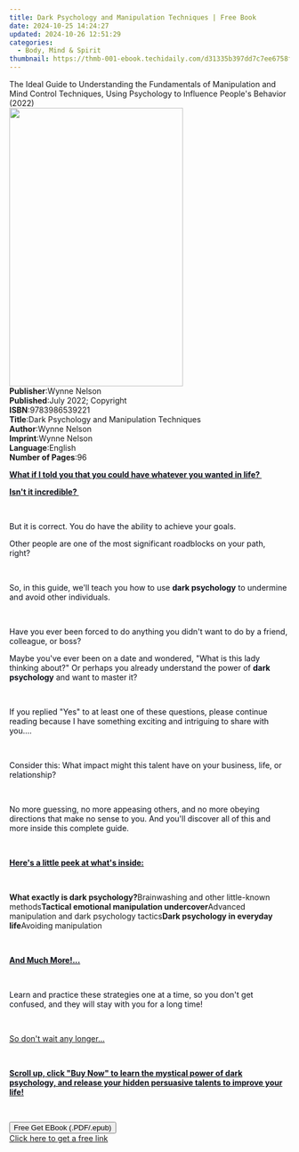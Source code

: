 ```yaml
---
title: Dark Psychology and Manipulation Techniques | Free Book
date: 2024-10-25 14:24:27
updated: 2024-10-26 12:51:29
categories:
  - Body, Mind & Spirit
thumbnail: https://thmb-001-ebook.techidaily.com/d31335b397dd7c7ee6758fc195a194d3b485ca1f64d1fe98188826c413b678ca.jpg
---
```

<main id="book-container">
  <div class="flex flex-col">
    <div class="book-brief flex-1 py-6 px-4 sm:p-6 md:py-10 md:px-8">
      <!-- brief-->
      <div class="book-brief-main">
        The Ideal Guide to Understanding the Fundamentals of Manipulation and
        Mind Control Techniques, Using Psychology to Influence People's Behavior
        (2022)
      </div>
    </div>
    <div
      class="book-meta-info flex-1 grid gap-4 col-start-1 col-end-3 row-start-1 sm:mb-6 sm:grid-cols-4 lg:gap-6 lg:col-start-2 lg:row-end-6 lg:row-span-6 lg:mb-0"
    >
      <div
        class="book-meta-info-left place-content-center mt-4 p-4 text-sm leading-6 col-start-2 col-span-2 dark:text-slate-400"
      >
        <img
          class="w-full h-500 object-cover rounded-lg sm:h-255 sm:col-span-2 lg:col-span-full"
          src="https://img-001-ebook.techidaily.com/e23b60189a8a7f37871adeb3025efe50695f3c9751f88c167269a05885590e09.jpg"
          alt=""
          width="312"
          height="500"
        />
      </div>
      <div
        class="book-meta-info-right mt-2 col-start-1 row-start-2 col-span-3 self-center"
      >
        <!-- meta data  -->
        <div class="flex flex-col px-4 md:px-8">
          <div class="flex-1">
            <strong>Publisher</strong>:<span class="px-2">Wynne Nelson</span>
          </div>
          <div class="flex-1">
            <strong>Published</strong>:<span class="px-2"
              >July 2022; Copyright</span
            >
          </div>
          <div class="flex-1">
            <strong>ISBN</strong>:<span class="px-2">9783986539221</span>
          </div>
          <div class="flex-1">
            <strong>Title</strong>:<span class="px-2"
              >Dark Psychology and Manipulation Techniques</span
            >
          </div>
          <div class="flex-1">
            <strong>Author</strong>:<span class="px-2">Wynne Nelson</span>
          </div>
          <div class="flex-1">
            <strong>Imprint</strong>:<span class="px-2">Wynne Nelson</span>
          </div>
          <div class="flex-1">
            <strong>Language</strong>:<span class="px-2">English</span>
          </div>
          <div class="flex-1">
            <strong>Number of Pages</strong>:<span class="px-2">96</span>
          </div>
        </div>
      </div>
    </div>
    <div class="book-description flex-1 py-6 px-4 sm:p-6 md:py-10 md:px-8">
      <div class="book-description-main">
        <div accordion-content="" id="description">
          <p>
            <strong style="color: rgb(14, 16, 26)"
              ><u
                >What if I told you that you could have whatever you wanted in
                life?&nbsp;</u
              ></strong
            >
          </p>
          <p>
            <strong style="color: rgb(14, 16, 26)"
              ><u>Isn't it incredible?&nbsp;</u></strong
            >
          </p>
          <p><span style="color: rgb(14, 16, 26)">&nbsp;</span></p>
          <p>
            <span style="color: rgb(14, 16, 26)"
              >But it is correct. You do have the ability to achieve your
              goals.&nbsp;</span
            >
          </p>
          <p>
            <span style="color: rgb(14, 16, 26)"
              >Other people are one of the most significant roadblocks on your
              path, right?&nbsp;</span
            >
          </p>
          <p><span style="color: rgb(14, 16, 26)">&nbsp;</span></p>
          <p>
            <span style="color: rgb(14, 16, 26)"
              >So, in this guide, we'll teach you how to use&nbsp;</span
            ><strong style="color: rgb(14, 16, 26)">dark psychology</strong
            ><span style="color: rgb(14, 16, 26)"
              >&nbsp;to undermine and avoid other individuals.</span
            >
          </p>
          <p><span style="color: rgb(14, 16, 26)">&nbsp;</span></p>
          <p>
            <span style="color: rgb(14, 16, 26)"
              >Have you ever been forced to do anything you didn't want to do by
              a friend, colleague, or boss?&nbsp;</span
            >
          </p>
          <p>
            <span style="color: rgb(14, 16, 26)"
              >Maybe you've ever been on a date and wondered, "What is this lady
              thinking about?" Or perhaps you already understand the power
              of&nbsp;</span
            ><strong style="color: rgb(14, 16, 26)">dark psychology</strong
            ><span style="color: rgb(14, 16, 26)"
              >&nbsp;and want to master it?</span
            >
          </p>
          <p><span style="color: rgb(14, 16, 26)">&nbsp;</span></p>
          <p>
            <span style="color: rgb(14, 16, 26)"
              >If you replied "Yes" to at least one of these questions, please
              continue reading because I have something exciting and intriguing
              to share with you....</span
            >
          </p>
          <p><span style="color: rgb(14, 16, 26)">&nbsp;</span></p>
          <p>
            <span style="color: rgb(14, 16, 26)"
              >Consider this: What impact might this talent have on your
              business, life, or relationship?</span
            >
          </p>
          <p><span style="color: rgb(14, 16, 26)">&nbsp;</span></p>
          <p>
            <span style="color: rgb(14, 16, 26)"
              >No more guessing, no more appeasing others, and no more obeying
              directions that make no sense to you. And you'll discover all of
              this and more inside this complete guide.</span
            >
          </p>
          <p><span style="color: rgb(14, 16, 26)">&nbsp;</span></p>
          <p>
            <strong style="color: rgb(14, 16, 26)"
              ><u>Here's a little peek at what's inside:</u></strong
            >
          </p>
          <p><span style="color: rgb(14, 16, 26)">&nbsp;</span></p>
          <strong>What exactly is dark psychology?</strong>Brainwashing and
          other little-known methods<strong
            >Tactical emotional manipulation undercover</strong
          >Advanced manipulation and dark psychology tactics<strong
            >Dark psychology in everyday life</strong
          >Avoiding manipulation
          <p><span style="color: rgb(14, 16, 26)">&nbsp;</span></p>
          <p>
            <strong style="color: rgb(14, 16, 26)"
              ><u>And Much More!...</u></strong
            >
          </p>
          <p><span style="color: rgb(14, 16, 26)">&nbsp;</span></p>
          <p>
            <span style="color: rgb(14, 16, 26)"
              >Learn and practice these strategies one at a time, so you don't
              get confused, and they will stay with you for a long time!</span
            >
          </p>
          <p><span style="color: rgb(14, 16, 26)">&nbsp;</span></p>
          <p><u>So don't wait any longer...</u></p>
          <p><span style="color: rgb(14, 16, 26)">&nbsp;</span></p>
          <p>
            <strong style="color: rgb(14, 16, 26)"
              ><u
                >Scroll up, click "Buy Now" to learn the mystical power of dark
                psychology, and release your hidden persuasive talents to
                improve your life!</u
              ></strong
            >
          </p>
          <p>&nbsp;</p>
        </div>
        <div class="accordion-fader"></div>
      </div>
    </div>
    <div class="book-excerpts flex-1 py-6 px-4 sm:p-6 md:py-10 md:px-8"></div>
    <div
      class="book-about-author flex-1 py-6 px-4 sm:p-6 md:py-10 md:px-8"
    ></div>
    <div class="book-free-get flex-1 py-6 px-4 sm:p-6 md:py-10 md:px-8">
      <button
        id="btn-free-get"
        class="bg-blue-500 hover:bg-blue-700 text-white font-bold py-2 px-4 rounded"
      >
        Free Get EBook (.PDF/.epub)
      </button>
      <div id="countdown-display" class="px-2 text-lg mt-2"></div>
      <a
        id="free-link"
        class="hidden bg-blue-500 hover:bg-blue-700 text-white font-bold py-2 px-4 rounded"
        href="https://www.ebooks.com/en-us/book/210629517/dark-psychology-and-manipulation-techniques/wynne-nelson/"
        target="_blank"
        >Click here to get a free link</a
      >
    </div>
    <script>
      let countdownTime = 0;
      let countdownInterval = null;
      document
        .getElementById('btn-free-get')
        .addEventListener('click', startCountdown);
      function startCountdown() {
        countdownTime = new Date().getTime() + 60000 * 3;
        countdownInterval = setInterval(updateCountdown, 1000);
        document.getElementById('btn-free-get').disabled = true;
        document
          .getElementById('btn-free-get')
          .classList.add('bg-gray-500', 'cursor-not-allowed');
      }
      function updateCountdown() {
        let currentTime = new Date().getTime();
        let timeLeft = countdownTime - currentTime;
        let secondsLeft = Math.floor(timeLeft / 1000);
        document.getElementById('countdown-display').innerHTML =
          `Remaining time: ${secondsLeft} seconds.`;
        if (secondsLeft <= 0) {
          clearInterval(countdownInterval);
          document.getElementById('btn-free-get').classList.add('hidden');
          document.getElementById('free-link').classList.remove('hidden');
          document.getElementById('countdown-display').innerHTML = '';
        }
      }
    </script>
  </div>
</main>
